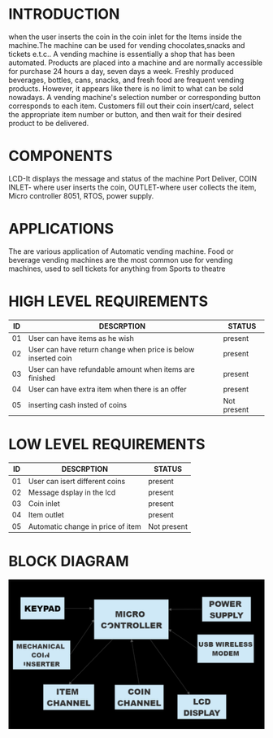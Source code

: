 # INTRODUCTION
when the user inserts the coin in the coin inlet for the Items inside the machine.The machine can be used for vending  chocolates,snacks and tickets e.t.c.. A vending machine is essentially a shop that has been automated. Products are placed into a machine and are normally accessible for purchase 24 hours a day, seven days a week. Freshly produced beverages, bottles, cans, snacks, and fresh food are frequent vending products. However, it appears like there is no limit to what can be sold nowadays. A vending machine's selection number or corresponding button corresponds to each item. Customers fill out their coin insert/card, select the appropriate item number or button, and then wait for their desired product to be delivered.
# COMPONENTS
LCD-It displays the message and status of the machine Port Deliver,
COIN INLET- where user inserts the coin,
OUTLET-where user collects the item,
Micro controller 8051,
RTOS,
power supply.
# APPLICATIONS
The are various application of Automatic vending machine. Food or beverage vending machines are the most common use for vending machines, used to sell tickets for anything from  Sports to theatre
# HIGH LEVEL REQUIREMENTS
| ID   | DESCRPTION  | STATUS  |
|-------------|-------------------|-----------|
| 01 | User can have items as he wish| present |
| 02 | User can have return change when price is below inserted coin | present |
| 03 | User can have refundable amount when items are finished | present |
| 04 | User can have extra item when there is an offer | present |
| 05 | inserting cash insted of coins | Not present |
# LOW LEVEL REQUIREMENTS
| ID   | DESCRPTION  | STATUS  |
|-------------|-------------------|-----------|
| 01 | User can isert different coins| present |
| 02 | Message dsplay in the lcd | present |
| 03 | Coin inlet | present |
| 04 | Item outlet | present |
| 05 |Automatic change in price of item  | Not present |
# BLOCK DIAGRAM
![BLOCK DIAGRAM OF AVM](BLOCK.png)
